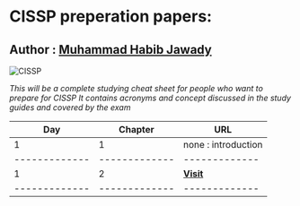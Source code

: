 # CISSP preperation papers:

## Author : **[Muhammad Habib Jawady](https://web.facebook.com/hbibz2018)**


![CISSP](https://www.bsigroup.com/LocalFiles/en-GB/our-services/training-courses/information-security/CISSP.jpg)

_This will be a complete studying cheat sheet for people who want to prepare for CISSP_
_It contains acronyms and concept discussed in the study guides and covered by the exam_

Day | Chapter | URL
-------------|-------------|-------------
1   |    1    | none : introduction
-------------|-------------|-------------
1   |    2    | **[Visit](https://github.com/hbibz-journey/cissp-preperation-papers/blob/master/cissp-notes-ch2-INFOSECGOV-day1)**
-------------|-------------|-------------
